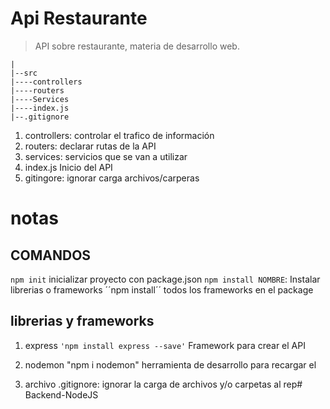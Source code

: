 # Api Restaurante

>API sobre restaurante, materia de desarrollo web.

````
|
|--src
|----controllers
|----routers
|----Services
|----index.js
|--.gitignore
````
1. controllers: controlar el trafico de información
2. routers: declarar rutas de la API
3. services: servicios que se van a utilizar
4. index.js Inicio del API
5. gitingore: ignorar carga archivos/carperas
# notas
## COMANDOS 
``npm init`` inicializar proyecto con package.json
``npm install NOMBRE``: Instalar librerias o frameworks
´´npm install´´ todos los frameworks en el package
## librerias y frameworks

1. express `'npm install express --save'` Framework para crear el API
2. nodemon "npm i nodemon" herramienta de desarrollo para recargar el

1. archivo .gitignore: ignorar la carga de archivos y/o carpetas al rep# Backend-NodeJS
